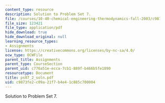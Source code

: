 ```yaml
---
content_type: resource
description: Solution to Problem Set 7.
file: /courses/10-40-chemical-engineering-thermodynamics-fall-2003/c9873fe2c09a21f7b4e41c885c700004_ps07_2_soln.pdf
file_size: 123421
file_type: application/pdf
hide_download: true
hide_download_original: null
learning_resource_types:
- Assignments
license: https://creativecommons.org/licenses/by-nc-sa/4.0/
ocw_type: OCWFile
parent_title: Assignments
parent_type: CourseSection
parent_uid: c776a51e-ecca-7cb1-889f-b466b5fe1890
resourcetype: Document
title: ps07_2_soln.pdf
uid: c9873fe2-c09a-21f7-b4e4-1c885c700004
---
```

Solution to Problem Set 7.